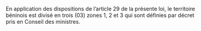 En application des dispositions de l’article 29 de la présente loi, le territoire béninois est divisé en trois (03) zones 1, 2 et 3 qui sont définies par décret pris en Conseil des ministres.